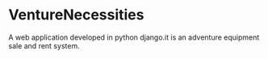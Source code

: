 # VentureNecessities
A web application developed in python django.it is an adventure equipment sale and rent system.
